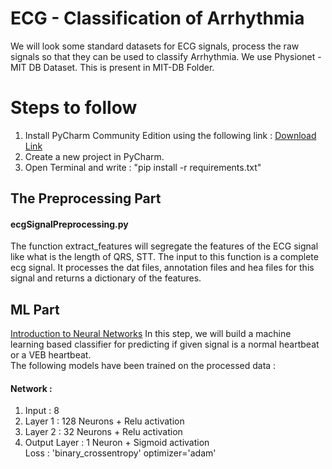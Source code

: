# ECG - Classification of Arrhythmia

We will look some standard datasets for ECG signals, process the raw signals so that they can be used to classify Arrhythmia. We use Physionet - MIT DB Dataset.
This is present in MIT-DB Folder.

# Steps to follow

1. Install PyCharm Community Edition using the following link : [Download Link](https://download.jetbrains.com/python/pycharm-community-2019.1.2.exe)
2. Create a new project in PyCharm.
3. Open Terminal and write : "pip install -r requirements.txt"

## The Preprocessing Part
#### ecgSignalPreprocessing.py
The function extract_features will segregate the features of the ECG signal like what is the length of QRS, STT. The input to this function is a complete ecg signal. It processes the dat files, annotation files and hea files for this signal and returns a dictionary of the features.

## ML Part
[Introduction to Neural Networks](https://www.youtube.com/watch?v=aircAruvnKk)
In this step, we will build a machine learning based classifier for predicting if given signal is a normal heartbeat or a VEB heartbeat.  
The following models have been trained on the processed data :

#### Network :
1.  Input : 8
2.  Layer 1 : 128 Neurons + Relu activation
3.  Layer 2 : 32 Neurons + Relu activation
4.  Output Layer : 1 Neuron + Sigmoid activation\
Loss : 'binary_crossentropy'
optimizer='adam'
